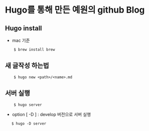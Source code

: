 # Hugo를 통해 만든 예원의 github Blog

## Hugo install

- mac 기준

```
    $ brew install brew
```

## 새 글작성 하는법

```
    $ hugo new <path>/<name>.md
```

## 서버 실행

```
    $ hugo server
```

- option [ -D ] : develop 버전으로 서버 실행

```
   $ hugo -D server
```
